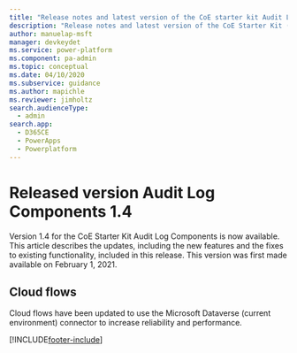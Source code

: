 ```yaml
---
title: "Release notes and latest version of the CoE starter kit Audit Log components 1.4 | MicrosoftDocs"
description: "Release notes and latest version of the CoE Starter Kit (ver 1.4)."
author: manuelap-msft
manager: devkeydet
ms.service: power-platform
ms.component: pa-admin
ms.topic: conceptual
ms.date: 04/10/2020
ms.subservice: guidance
ms.author: mapichle
ms.reviewer: jimholtz
search.audienceType: 
  - admin
search.app: 
  - D365CE
  - PowerApps
  - Powerplatform
---
```


# Released version Audit Log Components 1.4

Version 1.4 for the CoE Starter Kit Audit Log Components is now available. This article describes the updates, including the new features and the fixes to existing functionality, included in this release. This version was first made available on February 1, 2021.

## Cloud flows

Cloud flows have been updated to use the Microsoft Dataverse (current environment) connector to increase reliability and performance.


[!INCLUDE[footer-include](../../../includes/footer-banner.md)]